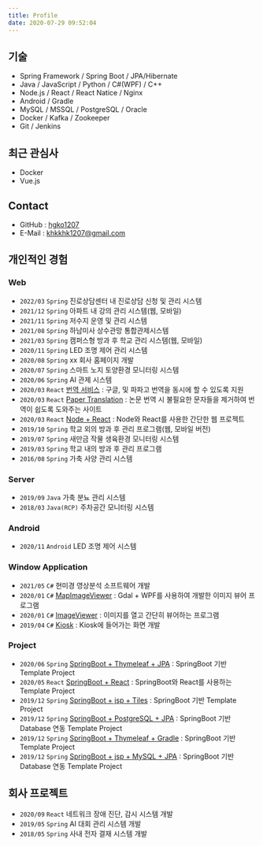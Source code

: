 ```yaml
---
title: Profile
date: 2020-07-29 09:52:04
---
```


## 기술

- Spring Framework / Spring Boot / JPA/Hibernate
- Java / JavaScript / Python / C#(WPF) / C++
- Node.js / React / React Natice / Nginx
- Android / Gradle
- MySQL / MSSQL / PostgreSQL / Oracle
- Docker / Kafka / Zookeeper
- Git / Jenkins

## 최근 관심사

- Docker
- Vue.js

## Contact

- GitHub : [hgko1207](https://github.com/hgko1207)
- E-Mail : khkkhk1207@gmail.com

## 개인적인 경험

### Web

- `2022/03` `Spring` 진로상담센터 내 진로상담 신청 및 관리 시스템
- `2021/12` `Spring` 아파트 내 강의 관리 시스템(웹, 모바일)
- `2021/11` `Spring` 저수지 운영 및 관리 시스템
- `2021/08` `Spring` 하남미사 상수관망 통합관제시스템
- `2021/03` `Spring` 캠퍼스형 방과 후 학교 관리 시스템(웹, 모바일)
- `2020/11` `Spring` LED 조명 제어 관리 시스템
- `2020/08` `Spring` xx 회사 홈페이지 개발
- `2020/07` `Spring` 스마트 노지 토양환경 모니터링 시스템
- `2020/06` `Spring` AI 관제 시스템
- `2020/03` `React` [번역 서비스](https://github.com/hgko1207/translation-service) : 구글, 및 파파고 번역을 동시에 할 수 있도록 지원
- `2020/03` `React` [Paper Translation](https://github.com/hgko1207/paper-translation) : 논문 번역 시 불필요한 문자들을 제거하여 번역이 쉽도록 도와주는 사이트
- `2020/03` `React` [Node + React](https://github.com/hgko1207/create-react-app-express) : Node와 React를 사용한 간단한 웹 프로젝트
- `2019/10` `Spring` 학교 외의 방과 후 관리 프로그램(웹, 모바일 버전)
- `2019/07` `Spring` 새만금 작물 생육환경 모니터링 시스템
- `2019/03` `Spring` 학교 내의 방과 후 관리 프로그램
- `2016/08` `Spring` 가축 사양 관리 시스템

### Server

- `2019/09` `Java` 가축 분뇨 관리 시스템
- `2018/03` `Java(RCP)` 주차공간 모니터링 시스템

### Android

- `2020/11` `Android` LED 조명 제어 시스템

### Window Application

- `2021/05` `C#` 현미경 영상분석 소프트웨어 개발
- `2020/01` `C#` [MapImageViewer](https://github.com/hgko1207/MapImageViewer) : Gdal + WPF를 사용하여 개발한 이미지 뷰어 프로그램
- `2020/01` `C#` [ImageViewer](https://github.com/hgko1207/ImageViewer) : 이미지를 열고 간단히 뷰어하는 프로그램
- `2019/04` `C#` [Kiosk](https://github.com/hgko1207/kiosk) : Kiosk에 들어가는 화면 개발

### Project

- `2020/06` `Spring` [SpringBoot + Thymeleaf + JPA](https://github.com/hgko1207/springboot-thymeleaf-jpa) : SpringBoot 기반 Template Project
- `2020/05` `React` [SpringBoot + React](https://github.com/hgko1207/springboot-react) : SpringBoot와 React를 사용하는 Template Project
- `2019/12` `Spring` [SpringBoot + jsp + Tiles](https://github.com/hgko1207/springboot-jsp-tiles/commits/master) : SpringBoot 기반 Template Project
- `2019/12` `Spring` [SpringBoot + PostgreSQL + JPA](https://github.com/hgko1207/springboot-postgresql-jpa) : SpringBoot 기반 Database 연동 Template Project
- `2019/12` `Spring` [SpringBoot + Thymeleaf + Gradle](https://github.com/hgko1207/springboot-thymeleaf-gradle) : SpringBoot 기반 Template Project
- `2019/12` `Spring` [SpringBoot + jsp + MySQL + JPA](https://github.com/hgko1207/springboot-jsp-mysql-jpa) : SpringBoot 기반 Database 연동 Template Project

## 회사 프로젝트

- `2020/09` `React` 네트워크 장애 진단, 감시 시스템 개발
- `2019/05` `Spring` AI 대회 관리 시스템 개발
- `2018/05` `Spring` 사내 전자 결재 시스템 개발

